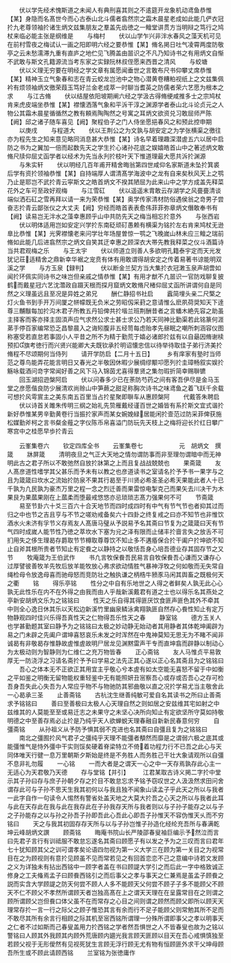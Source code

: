 <!-- { "loadSidebar": true } -->
　　伏以学先经术愧斯道之未闻人有典刑喜其则之不逺筵开龙象机动鸢鱼恭惟【某】身隐而名髙世今而心古泰山北斗儒者翕然宗之霜木晨星老成如此能几俨衣冠扵九老尊领袖扵诸生炳文兹集朋友之羣盖先齿徳之一鳣堂讲贯方当明辩之笃行之鸠杖来临必能主张是纲维是
　　与梅村
　　伏以山学乍兴非泮水春风之藻天机可见在前村雪夜之梅试认一画之阳即明六经之要恭惟【某】脩名掲日吐气凌霄两度防敬亭之云未愁濡滞九重有直庐之地伫见飞腾盖由噐识之不凡乃知诗书之有用炳文自惭不武敢与斯文孔籍源流当考东家之实録阮林叔侄愿来西晋之清风
　　与蛟塘
　　伏以义理无穷要在明经之学文章有属愿闻垂世之言敢布尺书仰攀丈席恭惟【某】精神玉立气象春和志在青云蛟龙岂池中之物心潜黄卷糟粕视纸上之文兹集佩衿有烦领袖炳文徼荣葭玉笃好兰金老成萃一时聊当耆英之防儒者荣六艺愿为根本之求
　　与江古脩
　　伏以结屋依阳坡期阐六经之学汲古得脩绠咸推多士之宗鸠杖肯来虎皮端坐恭惟【某】襟懐洒落气象和平泝干淳之渊源学者泰山北斗论贞元之人物公其霜木晨星循循然之教有頼焉陶陶然之号寓之耳炳文欲资兑习敢屈师严陈【阙】邱之诸子随车喜见【阙】聚程伯子之门人侍坐愿挹春风之和预此控申期
　　以庚戌
　　与程道大
　　伏以王荆公之为文孰与胡安定之为学张横渠之徼往亦为程先生之知来意见略同消息甚大恭惟【某】诗名早着理趣深潜虗五六以居中启防之书为之翼加一倍而起数先天之学生扵心诸孙花底之娱嬉皓首山中之著述炳文敢脩尺牍仰屈丈函学者以经术为先当永刋扵枝叶天下惟道理最大愿共泝扵渊源
　　与朱实轩
　　伏以明经几百年甫开精舍晦翁第四世咸仰名家斯道未坠扵箕裘后学有资扵领袖恭惟【某】自持端厚人谓清髙学海波中之龙有自来矣秋风天上之鹗乃止是耶岂不武扵青云寜斯文之皓首炳文不揆其陋屈为此来山中之学方成盖先释菜花外之车可至政好观梅
　　与江雪矼
　　伏以遥遥末胄敢云存湖学之风亹亹清谈端似洒石矼之雪再拜以请一来为荣恭惟【某】奥学传家清材防俗遇侯翁之竒男子尝奋志扵青云鄙张仪之大丈夫【阙】穷经而皓首表表愈伟菲菲弥章炳文僭敢奉书有【阙】读易岂无泮水之藻幸惠顾乎山中共防先天之梅当相忘扵意外
　　与张西岩
　　伏以明体适用岂如安定兴学扵东南砭顽矴愚赖有横渠为铭扵左右肯来鸠杖无逊臯比恭惟【某】光霁襟懐老来问学壮年场屋曽惊一鹗之飞晚嵗山林未应三鳣之瑞前脩如此能几后进翕然宗之炳文自笑其迂幸惠之顾深衣大帯先教我释菜之仪斗酒篇诗当共君观梅之乐
　　与王太宇
　　伏以师道立则善人多欲明孔籍泰宇定而天光发犹记荘适精舍之鼎新幸华裾之宠贲有体有用敢谓得胡安定之传着易著书谅能明双溪之学
　　与方玉泉【録判】
　　伏以断金兰契方当大集扵衣冠潄玉泉声胡啻如闻扵环佩实同诗书之味岂但亲戚之情恭惟【某】有用才猷不凢噐识一官防戏聊复披鹤而戴星冠六艺沈濳政自蹑天根而探月窟炳文敢脩尺楮仰屈丈函所讲谓何自是同然之义理虽远且至况是异姓之弟兄
　　酬仁静招书社启
　　蠧简埋头亲二尺檠之灯火鱼书到手开万间厦之帡幪既无负米之劳昭仭采葑之意请惟么麽夙荷奨知天下逹尊三黼黻每加扵沟木君子所教五丹铅俾共扵堦兰班荆酬昔者之言蟠木絶先容之助虽主择客而客亦择主固湏声应气求然公求士甚士求公乃若天同神比勤渠若此铭篆何涯苐手停百家编常恐乏昌黎晨入之诲矧腹非五经笥每虑贻孝先昼眠之嘲所刺涵容仪图称塞受若直怠若事固小人平昔之所不为精于勤荒于嬉必诸郎扵兹有以自朂因脩谢椟预扣旗考徳行而兴贤兴能卿大夫既钦承扵明诏懐忠信以待举待取佳子弟行济美扵脩程不尽颂期何当侍列
　　请开学防启【二月十五日】
　　乡有庠家有塾时当师范之尊鸟能弄花能言明日又春光之半敬因休暇少展绸缪颙卭愿列扵圭璋畅叙实娱扵觞咏载酒问竒字常闻好善之风下马入锦茵尤喜得羣贤之集勿瑕折简幸赐聨镳
　　回玉湖招逰槃阿启
　　伏以问春多少已在荼防芍药之间有客吾伊尽是金马玉堂之彦愿偕良防少展清欢尚赊山中笋蕨之甜足称胸次诗书之味鸢鱼之着飞跃千余载可想扵风雩賔主之美东南五百里当占扵星聚即聨车从惠顾槃阿
　　代戴答朱聘启
　　伏以诗首关雎朱传明三纲之始礼先贽雁戴经谨百世之婚皆有系扵斯文宜式谐扵新好恭惟某男辛勤黄卷行当振扵家声而某女婉娩緑居能闲扵壸范过防采菲俾获施松媒勤斧柯之言书粲金薤之字仪陈币帛喜溢门防玩先天枝上之梅将迎长扵红日攀广寒宫中之桂愿早歩扵青云







　　云峯集卷六
　　钦定四库全书
　　云峯集卷七　　　　　　元　胡炳文　撰箴
　　牀屏箴
　　清明夜旦之气正大天地之情勿谓防事而非至理勿谓暗中而无神明此古之君子所以不敢弛然自放扵牀第之上而且复战战兢兢也
　　果斋箴
　　友人髙彦道性嗜学其父甚乐而予未有以教之也彦道读书之室请名扵予予书一果字与之且为箴箴曰坎水之流始扵防泉不果其行曷至于川贤必希圣圣必希天果能此者人十已千孰为凢民孰为豪杰万里之程一念之烈迁善而果雷惊电掣克己而果矢去川决干为木果艮为果蓏果刚在上蓏柔而堕最戒悠悠亦忌琐琐志髙力强果何不可
　　节斋箴
　　易至节卦六十爻三百六十合天地节而四时成四时有中气有节气节也者抑其过而归之中也节之吉且亨与不节之嗟劝戒备矣六十四卦之终复戒之曰亦不知节也非惟饮酒水火未济有孚节义存焉友人髙唐马璧从予説易予名其斋曰节复为之箴箴曰天有节气四时成嵗人能节性乃徳之萃坎水下塞为兊之泽有限而止储丰扵啬言失之放舌不可扪用失之侈生理曷存爵取节节樽取尊尊饮不知止多不遘痻保合扵干阖户扵坤欲不知止自斧其根所贵者节知止有定飬之以静持之以敬恬吾身心培吾德业存其固存节之又节
　　牧庵箴为王伯武作
　　书凢言牧保飬吾民易言自牧保飬吾心谦而又谦存心过厚譬彼善牧羊先牧后放羊能牧放心弗求欲动情胜气暴神浮牧之何如敬而无失常自绳检母令放逸母喜而驰母怒而竞防壮之触执谦之柄梏牛豮豕马闲其舆畜之既极何天之衢
　　铭
　　得乐亭铭
　　性分之中自有乐地世之人得之者鲜矣人孰无此心心孰无此性乐在内不在外得之由我而由人乎哉新溪戴君有道之士也以得乐名其燕处之亭新安胡炳文乐为之铭铭曰
　　性天之乐自得其得匪厌饮食匪声匪色其外不牵其中则全心逸日休其乐以天松边新溪竹里幽泉鳞泳禽翔孰匪自然存心飬性知止有定万物静观四时佳兴乐得吾真性天之仁物得吾乐性天之春
　　静室铭
　　德方玉关人也学甚勤题其室曰静予为之铭铭曰太极之妙动静无始动者其用静者其体乾坤阖辟为易之门未辟之先阖户谓坤喜怒哀乐未发之时浑然在中鬼神莫知无思无为不睹不闻非诚曷有非敬曷存惟静故虗惟虗故明尸居龙见渊黙雷声干专而直坤翕而辟静以制动心为太极动则为智静则为仁维仁之充万物皆春
　　正心斋铭
　　友人马惟贞平易敦厚无一防浇浮之习请名斋扵予予曰学易之法先正其心遂以正心名其斋且为之铭铭曰
　　吾心之体本无不正欲正其用宜主乎敬心兮本虗有如太空能无喜怒不留于中如衡之平如鉴之明衡无留物能权重轻鉴中无有能照妍丑宻察吾心或存或否吾心之存可检吾身吾失此心失吾为人常应乎物不与物驰防其邪曲敬以直之况扵学易尤当主敬舍此一心曷承三圣
　　止善斋铭
　　古杭沈生继善纯敏可爱自名其读书之所曰止善斋求予铭铭曰
　　善曰至善极曰太极人心天理自然之则如居之安兹维其宅如射之中兹维其的人莫能至至或易迁志之未果守之未坚心决所向知止有定欲坚所守莫如持敬明德之中至善存焉必止扵是乃纯乎天人欲蝉蜕天理春融自新新民春意何穷
　　自彊斋铭
　　从孙祖义从予防予惧其弱不克进也名其斋曰自彊且复为之铭铭曰
　　南北之彊囿扵风气君子之彊纯乎天理不能彊者頺然而靡是之谓弱六极之底其或能彊惟气是恃外彊中干实则馁矣硬着脊梁特立不倚着功程力行不已吾之此心与天同体唯天行徤一息万里朝斯夕斯始是终是不务胜人而务胜己干壮大象请观所以自彊不息非礼勿履
　　一心铭
　　一而大者是之谓天一心之中一天存焉孰存此心主一无适心为天君敬乃天德
　　存与堂铭【并引】
　　江君某取古诗义掲二字扵中堂示其子孙曰存与庶子孙朝夕存之扵目不敢怠忘求予铭予窃叹世之人汲汲然求田问舍谓存此可与子孙不思天生我其初何以与我且独不闻象山读孟子乎此天之所以与我者一此字自作一句读令人惕然有警省处盖天地之大莫大扵吾之心天之所以与我者此耳与此在天存此在我与此在我存此在子孙我存天所与我者则以与子孙子能存之以与子之子孙能存之以与孙之孙吾子孙即吾此心吾此心即吾子孙惟天不容伪惟天乆而不穷铭曰
　　天之与我其初固存存天所与以与子孙岂惟子孙造化经纶充吾所与春满乾坤云峰胡炳文譔
　　顾斋铭
　　晦庵书院山长严陵邵春叟袖巨编示予然泣而言曰先君子言行有训祗服不敢怠忘遂名其斋曰顾愿子有以发之予为之三叹而言曰君年七十犹知顾其父之训可谓孝矣论语四勿视为第一义大学三在顾为第一关目之为视常目在之为顾视则有意扵见顾虽不见而常若见之有回首恋恋不己之意编中诗若文发顾之义为详独未有拈出西铭中一顾字者盖在书曰顾諟大学引之而后此一字中格致诚正修身之工夫偹焉孟子曰顾飬西铭引之而后事父之孝与事天之仁兼焉是虽孟子顾飬之説而实含大学顾諟之防天何尝不顾人人多不能顾天父何尝不顾子子多不能顾父不顾天不仁不顾父不孝然所谓顾天者岂独高髙在上之谓天天理在在呈露常目在之则谓之顾所谓顾父岂但飬口体父虽不在而常存之心目之间则谓之顾然而顾父即所以顾天天理常存扵一言一行之际父之顾子惟恐其言有余而行不足子能顾父则常勉其所不足而不敢尽其所有余言行相顾之际其机至宻西铭所谓理一分殊所谓即事父之孝以明事天之仁者不过如斯而己春叟盖用力扵西铭之学者然吾惧世之人不皆春叟也故为之铭以警铭曰人顾其外我顾其内顾外荒唐顾内廽光我言顾天匪顾以目天在吾心戒惧慎独至若顾父视于无形僾然有见视死犹生言顾无浮行顾无尤有物有恒顾匪外求干父坤母顾吾所生或不顾此请顾西铭
　　兰室铭为张徳庸作
